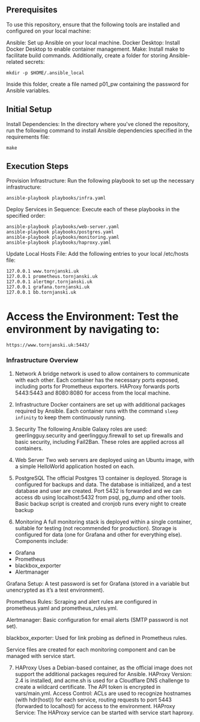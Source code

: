 ## Prerequisites
To use this repository, ensure that the following tools are installed and configured on your local machine:

Ansible: Set up Ansible on your local machine.
Docker Desktop: Install Docker Desktop to enable container management.
Make: Install make to facilitate build commands.
Additionally, create a folder for storing Ansible-related secrets:

```
mkdir -p $HOME/.ansible_local
```
Inside this folder, create a file named p01_pw containing the password for Ansible variables.

## Initial Setup
Install Dependencies: In the directory where you've cloned the repository, run the following command to install Ansible dependencies specified in the requirements file:

```
make
```
## Execution Steps
Provision Infrastructure: Run the following playbook to set up the necessary infrastructure:

```
ansible-playbook playbooks/infra.yaml
```
Deploy Services in Sequence: Execute each of these playbooks in the specified order:

```
ansible-playbook playbooks/web-server.yaml
ansible-playbook playbooks/postgres.yaml
ansible-playbook playbooks/monitoring.yaml
ansible-playbook playbooks/haproxy.yaml
```
Update Local Hosts File: Add the following entries to your local /etc/hosts file:

```
127.0.0.1 www.tornjanski.uk
127.0.0.1 prometheus.tornjanski.uk
127.0.0.1 alertmgr.tornjanski.uk
127.0.0.1 grafana.tornjanski.uk
127.0.0.1 bb.tornjanski.uk
```
# Access the Environment: Test the environment by navigating to:

```
https://www.tornjanski.uk:5443/
```
### Infrastructure Overview

1. Network
A bridge network is used to allow containers to communicate with each other.
Each container has the necessary ports exposed, including ports for Prometheus exporters.
HAProxy forwards ports 5443:5443 and 8080:8080 for access from the local machine.

2. Infrastructure
Docker containers are set up with additional packages required by Ansible.
Each container runs with the command ```sleep infinity``` to keep them continuously running.

3. Security
The following Ansible Galaxy roles are used:
geerlingguy.security and geerlingguy.firewall to set up firewalls and basic security, including Fail2Ban.
These roles are applied across all containers.

4. Web Server
Two web servers are deployed using an Ubuntu image, with a simple HelloWorld application hosted on each.

5. PostgreSQL
The official Postgres 13 container is deployed.
Storage is configured for backups and data.
The database is initialized, and a test database and user are created.
Port 5432 is forwarded and we can access db using localhost:5432 from psql, pg_dump and other tools.
Basic backup script is created and cronjob runs every night to create backup

6. Monitoring
A full monitoring stack is deployed within a single container, suitable for testing (not recommended for production). Storage is configured for data (one for Grafana and other for everything else). Components include:

- Grafana
- Prometheus
- blackbox_exporter
- Alertmanager

Grafana Setup: 
A test password is set for Grafana (stored in a variable but unencrypted as it’s a test environment).

Prometheus Rules: 
Scraping and alert rules are configured in prometheus.yaml and prometheus_rules.yml.

Alertmanager: 
Basic configuration for email alerts (SMTP password is not set).

blackbox_exporter: 
Used for link probing as defined in Prometheus rules.

Service files are created for each monitoring component and can be managed with service start.

7. HAProxy
Uses a Debian-based container, as the official image does not support the additional packages required for Ansible.
HAProxy Version: 2.4 is installed, and acme.sh is used for a Cloudflare DNS challenge to create a wildcard certificate. The API token is encrypted in vars/main.yml.
Access Control: ACLs are used to recognize hostnames (with hdr(host)) for each service, routing requests to port 5443 (forwarded to localhost) for access to the environment.
HAProxy Service: The HAProxy service can be started with service start haproxy.